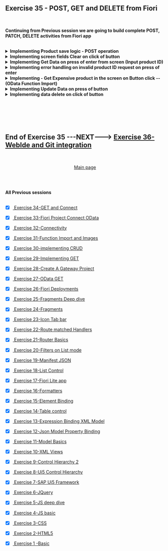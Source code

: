 ## Exercise 35 - POST, GET and DELETE from Fiori

</br>

**Continuing from Previous session we are going to build complete POST, PATCH, DELETE activities from Fiori app**

</br>

<details>
<summary> <b> Implementing Product save logic - POST operation</b> </summary>
</br>
<img src="./files/ui5e35-1.png" >
</br></br>
<img src="./files/ui5e35-2.png" >
</br></br>
<img src="./files/ui5e35-4.png" >
</br></br>
<img src="./files/ui5e35-3.png" >
</br></br>
</details>

<details>
<summary> <b> Implementing screen fields Clear on click of button</b> </summary>
</br>
<img src="./files/ui5e35-4.png" >
</br></br>
<img src="./files/ui5e35-5.png" >
</br></br>
<img src="./files/ui5e35-6.png" >
</br></br>
<img src="./files/ui5e35-7.png" >
</br></br>
</details>

<details>
<summary> <b> Implementing Get Data on press of enter from screen (Input product ID)</b> </summary>
</br>
<img src="./files/ui5e35-8.png" >
</br></br>
<img src="./files/ui5e35-9.png" >
</br></br>
<img src="./files/ui5e35-10.png" >
</br></br>
<img src="./files/ui5e35-11.png" >
</br></br>
<img src="./files/ui5e35-12a.png" >
</br></br>
</details>

<details>
<summary> <b> Implementing error handling on invalid product ID request on press of enter</b> </summary>
</br>
<img src="./files/ui5e35-13.png" >
</br></br>
<img src="./files/ui5e35-14.png" >
</br></br>
<img src="./files/ui5e35-15.png" >
</br></br>
<img src="./files/ui5e35-16.png" >
</br></br>
<img src="./files/ui5e35-17.png" >
</br></br>
<img src="./files/ui5e35-18.png" >
</br></br>
<img src="./files/ui5e35-19.png" >
</br></br>
<img src="./files/ui5e35-20.png" >
</br></br>
<img src="./files/ui5e35-21.png" >
</br></br>
<img src="./files/ui5e35-22.png" >
</br></br>
</details>

<details>
<summary> <b> Implementing - Get Expensive product in the screen on Button click -- (OData Function Import)</b> </summary>
</br></br>

This activity is based on Function import operation fro OData service 
</br>
<img src="./files/ui5e35-23.png"></br></br>
<img src="./files/ui5e35-24.png"></br></br>
<img src="./files/ui5e35-25.png"></br></br>
<img src="./files/ui5e35-26.png"></br></br>
<img src="./files/ui5e35-27.png"></br></br>
<img src="./files/ui5e35-28.png"></br></br>
<img src="./files/ui5e35-29.png"></br></br>
<img src="./files/ui5e35-30.png"></br></br>
<img src="./files/ui5e35-31.png"></br></br>
<img src="./files/ui5e35-32.png"></br></br>
<img src="./files/ui5e35-33.png"></br></br>
<img src="./files/ui5e35-34.png"></br></br>
<img src="./files/ui5e35-35.png"></br></br>
<img src="./files/ui5e35-36.png"></br></br>
<img src="./files/ui5e35-37.png"></br></br>
<img src="./files/ui5e35-38.png"></br></br>
<img src="./files/ui5e35-39.png"></br></br>
<img src="./files/ui5e35-40.png"></br></br>
<img src="./files/ui5e35-41.png"></br></br>
<img src="./files/ui5e35-42.png"></br></br>
<img src="./files/ui5e35-43.png"></br></br>
<img src="./files/ui5e35-44.png"></br></br>
<img src="./files/ui5e35-45.png"></br></br>
<img src="./files/ui5e35-46.png"></br></br>
<img src="./files/ui5e35-47.png"></br></br>
<img src="./files/ui5e35-48.png"></br></br>
<img src="./files/ui5e35-49.png"></br></br>
<img src="./files/ui5e35-50.png"></br></br>
<img src="./files/ui5e35-51.png"></br></br>
<img src="./files/ui5e35-52.png"></br></br>
<img src="./files/ui5e35-53.png"></br></br>
<img src="./files/ui5e35-54.png"></br></br>
<img src="./files/ui5e35-55.png"></br></br>
<img src="./files/ui5e35-56.png"></br></br>
<img src="./files/ui5e35-57.png"></br></br>
<img src="./files/ui5e35-58.png"></br></br>
<img src="./files/ui5e35-59.png"></br></br>
<img src="./files/ui5e35-60.png"></br></br>
<img src="./files/ui5e35-61.png"></br></br>
<img src="./files/ui5e35-62.png"></br></br>
<img src="./files/ui5e35-63.png"></br></br>
<img src="./files/ui5e35-64.png"></br></br>
<img src="./files/ui5e35-65.png"></br></br>
<img src="./files/ui5e35-66.png"></br></br>
<img src="./files/ui5e35-67.png"></br></br>
<img src="./files/ui5e35-68.png"></br></br>
<img src="./files/ui5e35-69.png"></br></br>
<img src="./files/ui5e35-70.png"></br></br>
<img src="./files/ui5e35-71.png"></br></br>
<img src="./files/ui5e35-72.png"></br></br>
<img src="./files/ui5e35-73.png"></br></br>
<img src="./files/ui5e35-74.png"></br></br>
<img src="./files/ui5e35-75.png"></br></br>
<img src="./files/ui5e35-76.png"></br></br>
<img src="./files/ui5e35-77.png"></br></br>
<img src="./files/ui5e35-78.png"></br></br>
<img src="./files/ui5e35-79.png"></br></br>
<img src="./files/ui5e35-80.png"></br></br>
<img src="./files/ui5e35-81.png"></br></br>
<img src="./files/ui5e35-82.png"></br></br>
<img src="./files/ui5e35-83.png"></br></br>
<img src="./files/ui5e35-84.png"></br></br>
<img src="./files/ui5e35-85.png"></br></br>
<img src="./files/ui5e35-86.png"></br></br>
<img src="./files/ui5e35-87.png"></br></br>
<img src="./files/ui5e35-88.png"></br></br>
<img src="./files/ui5e35-89.png"></br></br>
<img src="./files/ui5e35-90.png"></br></br>
<img src="./files/ui5e35-91.png"></br></br>
<img src="./files/ui5e35-92.png"></br></br>
<img src="./files/ui5e35-93.png"></br></br>
<img src="./files/ui5e35-94.png"></br></br>
<img src="./files/ui5e35-95.png"></br></br>
<img src="./files/ui5e35-96.png"></br></br>
<img src="./files/ui5e35-97.png"></br></br>
<img src="./files/ui5e35-98.png"></br></br>
<img src="./files/ui5e35-99.png"></br></br>
<img src="./files/ui5e35-100.png"></br></br>
<img src="./files/ui5e35-101.png"></br></br>
<img src="./files/ui5e35-102.png"></br></br>
<img src="./files/ui5e35-103.png"></br></br>
<img src="./files/ui5e35-104.png"></br></br>
<img src="./files/ui5e35-105.png"></br></br>
<img src="./files/ui5e35-106.png"></br></br>
<img src="./files/ui5e35-107.png"></br></br>
<img src="./files/ui5e35-108.png"></br></br>
<img src="./files/ui5e35-109.png"></br></br>
<img src="./files/ui5e35-110.png"></br></br>
<img src="./files/ui5e35-111.png"></br></br>
<img src="./files/ui5e35-112.png"></br></br>
<img src="./files/ui5e35-113.png"></br></br>
<img src="./files/ui5e35-114.png"></br></br>
<img src="./files/ui5e35-115.png"></br></br>
<img src="./files/ui5e35-116.png"></br></br>
<img src="./files/ui5e35-117.png"></br></br>
<img src="./files/ui5e35-118.png"></br></br>
<img src="./files/ui5e35-119.png"></br></br>
<img src="./files/ui5e35-120.png"></br></br>
<img src="./files/ui5e35-121.png"></br></br>
<img src="./files/ui5e35-122.png"></br></br>
<img src="./files/ui5e35-123.png"></br></br>
<img src="./files/ui5e35-124.png"></br></br>
<img src="./files/ui5e35-125.png"></br></br>
<img src="./files/ui5e35-126.png"></br></br>
<img src="./files/ui5e35-127.png"></br></br>
<img src="./files/ui5e35-128.png"></br></br>
<img src="./files/ui5e35-129.png"></br></br>
<img src="./files/ui5e35-130.png"></br></br>
<img src="./files/ui5e35-131.png"></br></br>
<img src="./files/ui5e35-132.png"></br></br>
<img src="./files/ui5e35-133.png"></br></br>
<img src="./files/ui5e35-134.png"></br></br>
<img src="./files/ui5e35-135.png"></br></br>
<img src="./files/ui5e35-136.png"></br></br>
<img src="./files/ui5e35-137.png"></br></br>
<img src="./files/ui5e35-138.png"></br></br>
<img src="./files/ui5e35-139.png"></br></br>
<img src="./files/ui5e35-140.png"></br></br>
<img src="./files/ui5e35-141.png"></br></br>
<img src="./files/ui5e35-142.png"></br></br>
<img src="./files/ui5e35-143.png"></br></br>
<img src="./files/ui5e35-144.png"></br></br>
<img src="./files/ui5e35-145.png"></br></br>
<img src="./files/ui5e35-146.png"></br></br>
<img src="./files/ui5e35-147.png"></br></br>
<img src="./files/ui5e35-148.png"></br></br>
<img src="./files/ui5e35-149.png"></br></br>
<img src="./files/ui5e35-150.png"></br></br>

</br></br>
</details>

<details>
<summary> <b> Implementing Update Data on press of button</b> </summary>
</br>
</br></br>
</details>

<details>
<summary> <b> Implementing data delete on click of button</b> </summary>
</br>
</br></br>
</details>


</br>
</br>


</br>
</br></br>

## End of Exercise 35 ---NEXT---> <a href="https://github.com/Octavius-Dante/Arthelais/tree/main/ex_36"> Exercise 36-WebIde and Git integration </a>
</br>
<p align="center"> <a href="https://github.com/Octavius-Dante/Arthelais/tree/main"> Main page </a> </p>


</br></br>

**All Previous sessions**
</br></br>

<!-- - [x] <a href="https://github.com/Octavius-Dante/Arthelais/tree/main/ex_37"> Exercise 37-Deploy app to launchpad</a>
- [x] <a href="https://github.com/Octavius-Dante/Arthelais/tree/main/ex_36"> Exercise 36-WebIde and Git integration</a>
- [x] <a href="https://github.com/Octavius-Dante/Arthelais/tree/main/ex_35"> Exercise 35-POST, GET and DELETE from Fiori</a> -->
- [x] <a href="https://github.com/Octavius-Dante/Arthelais/tree/main/ex_34"> Exercise 34-GET and Connect</a>
- [x] <a href="https://github.com/Octavius-Dante/Arthelais/tree/main/ex_33"> Exercise 33-Fiori Project Connect OData</a>
- [x] <a href="https://github.com/Octavius-Dante/Arthelais/tree/main/ex_32"> Exercise 32-Connectivity</a>
- [x] <a href="https://github.com/Octavius-Dante/Arthelais/tree/main/ex_31"> Exercise 31-Function Import and Images</a>
- [x] <a href="https://github.com/Octavius-Dante/Arthelais/tree/main/ex_30"> Exercise 30-implementing CRUD</a>
- [x] <a href="https://github.com/Octavius-Dante/Arthelais/tree/main/ex_29"> Exercise 29-Implementing GET</a>
- [x] <a href="https://github.com/Octavius-Dante/Arthelais/tree/main/ex_28"> Exercise 28-Create A Gateway Project</a>
- [x] <a href="https://github.com/Octavius-Dante/Arthelais/tree/main/ex_27"> Exercise 27-OData GET</a>
- [x] <a href="https://github.com/Octavius-Dante/Arthelais/tree/main/ex_26"> Exercise 26-Fiori Deployments</a>
- [x] <a href="https://github.com/Octavius-Dante/Arthelais/tree/main/ex_25"> Exercise 25-Fragments Deep dive</a>
- [x] <a href="https://github.com/Octavius-Dante/Arthelais/tree/main/ex_24"> Exercise 24-Fragments</a>
- [x] <a href="https://github.com/Octavius-Dante/Arthelais/tree/main/ex_23"> Exercise 23-Icon Tab bar</a>
- [x] <a href="https://github.com/Octavius-Dante/Arthelais/tree/main/ex_22"> Exercise 22-Route matched Handlers</a>
- [x] <a href="https://github.com/Octavius-Dante/Arthelais/tree/main/ex_21"> Exercise 21-Router Basics</a>
- [x] <a href="https://github.com/Octavius-Dante/Arthelais/tree/main/ex_20"> Exercise 20-Filters on List mode</a>
- [x] <a href="https://github.com/Octavius-Dante/Arthelais/tree/main/ex_19"> Exercise 19-Manifest JSON</a>
- [x] <a href="https://github.com/Octavius-Dante/Arthelais/tree/main/ex_18"> Exercise 18-List Control</a>
- [x] <a href="https://github.com/Octavius-Dante/Arthelais/tree/main/ex_17"> Exercise 17-Fiori Lite app</a>
- [x] <a href="https://github.com/Octavius-Dante/Arthelais/tree/main/ex_16"> Exercise 16-Formatters </a>
- [x] <a href="https://github.com/Octavius-Dante/Arthelais/tree/main/ex_15"> Exercise 15-Element Binding</a>
- [x] <a href="https://github.com/Octavius-Dante/Arthelais/tree/main/ex_14"> Exercise 14-Table control</a>
- [x] <a href="https://github.com/Octavius-Dante/Arthelais/tree/main/ex_13"> Exercise 13-Expression Binding XML Model</a>
- [x] <a href="https://github.com/Octavius-Dante/Arthelais/tree/main/ex_12"> Exercise 12-Json Model Property Binding</a>
- [x] <a href="https://github.com/Octavius-Dante/Arthelais/tree/main/ex_11"> Exercise 11-Model Basics </a>
- [x] <a href="https://github.com/Octavius-Dante/Arthelais/tree/main/ex_10"> Exercise 10-XML Views </a>
- [x] <a href="https://github.com/Octavius-Dante/Arthelais/tree/main/ex_9"> Exercise 9-Control Hierarchy 2</a>
- [x] <a href="https://github.com/Octavius-Dante/Arthelais/tree/main/ex_8"> Exercise 8-Ui5 Control Hierarchy </a>
- [x] <a href="https://github.com/Octavius-Dante/Arthelais/tree/main/ex_7"> Exercise 7-SAP Ui5 Framework </a>
- [x] <a href="https://github.com/Octavius-Dante/Arthelais/tree/main/ex_6"> Exercise 6-JQuery </a>
- [x] <a href="https://github.com/Octavius-Dante/Arthelais/tree/main/ex_5"> Exercise 5-JS deep dive </a>
- [x] <a href="https://github.com/Octavius-Dante/Arthelais/tree/main/ex_4"> Exercise 4-JS basic </a>
- [x] <a href="https://github.com/Octavius-Dante/Arthelais/tree/main/ex_3"> Exercise 3-CSS </a>
- [x] <a href="https://github.com/Octavius-Dante/Arthelais/tree/main/ex_2"> Exercise 2-HTML5</a>
- [x] <a href="https://github.com/Octavius-Dante/Arthelais/tree/main/ex_1"> Exercise 1 -Basic </a>


<!--

<details>
<summary> <b> ALL CODE CHANGES - TODAY SESSION </b> </summary>
</br>
</br>

</br>
</br>
<img src="./files/capmd12-96a.png" >
</br>
</br>
</details>

-->